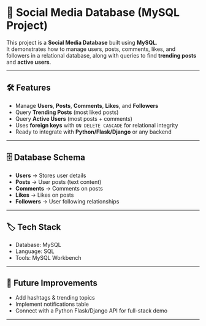 # 📱 **Social Media Database (MySQL Project)**

This project is a **Social Media Database** built using **MySQL**.  
It demonstrates how to manage users, posts, comments, likes, and followers in a relational database, along with queries to find **trending posts** and **active users**.


---

## 🛠 **Features**
- Manage **Users**, **Posts**, **Comments**, **Likes**, and **Followers**  
- Query **Trending Posts** (most liked posts)  
- Query **Active Users** (most posts + comments)  
- Uses **foreign keys** with `ON DELETE CASCADE` for relational integrity  
- Ready to integrate with **Python/Flask/Django** or any backend  

---

## 🗄 **Database Schema**
- **Users** → Stores user details  
- **Posts** → User posts (text content)  
- **Comments** → Comments on posts  
- **Likes** → Likes on posts  
- **Followers** → User following relationships  

---
## 🏷 **Tech Stack**
- Database: MySQL
- Language: SQL
- Tools: MySQL Workbench

---

## 🚀 **Future Improvements**
- Add hashtags & trending topics
- Implement notifications table
- Connect with a Python Flask/Django API for full-stack demo


---
   

